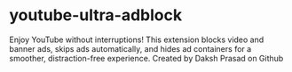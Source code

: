 # youtube-ultra-adblock
Enjoy YouTube without interruptions! This  extension blocks video and banner ads, skips ads automatically, and hides ad containers for a smoother, distraction-free experience. Created by Daksh Prasad on Github
